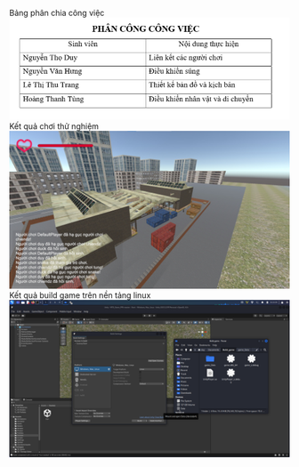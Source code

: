 Bảng phân chia công việc
![Alt text](img/Cv.png)
Kết quả chơi thử nghiệm
![Alt text](img/image.png)
Kết quả build game trên nền tảng linux
![Alt text](img/Build_game.png)